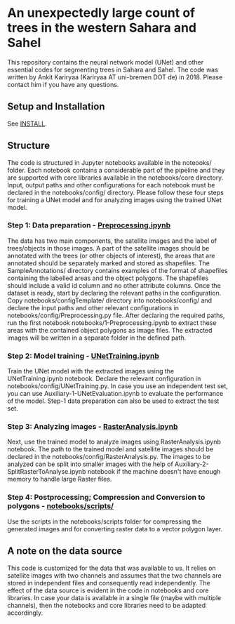 # An unexpectedly large count of trees in the western Sahara and Sahel
This repository contains the neural network model (UNet) and other essential codes for segmenting trees in Sahara and Sahel. The code was written by Ankit Kariryaa (Kariryaa AT uni-bremen DOT de) in 2018. Please contact him if you have any questions.

## Setup and Installation
See [INSTALL](./INSTALL.md).

## Structure
The code is structured in Jupyter notebooks available in the noteooks/ folder. Each notebook contains a considerable part of the pipeline and they are supported with core libraries available in the notebooks/core directory. Input, output paths and other configurations for each notebook must be declared in the notebooks/config/ directory. Please follow these four steps for training a UNet model and for analyzing images using the trained UNet model.


### Step 1: Data preparation - [Preprocessing.ipynb](notebooks/1-Preprocessing.ipynb)
The data has two main components, the satellite images and the label of trees/objects in those images. A part of the satellite images should be annotated with the trees (or other objects of interest), the areas that are annotated should be separately marked and stored as shapefiles. The SampleAnnotations/ directory contains examples of the format of shapefiles containing the labelled areas and the object polygons. The shapefiles should include a valid id column and no other attribute columns.
Once the dataset is ready, start by declaring the relevant paths in the configuration. Copy notebooks/configTemplate/ directory into notebooks/config/ and declare the input paths and other relevant configurations in notebooks/config/Preprocessing.py file. After declaring the required paths, run the first notebook notebooks/1-Preprocessing.ipynb to extract these areas with the contained object polygons as image files. The extracted images will be written in a separate folder in the defined path.

### Step 2: Model training - [UNetTraining.ipynb](notebooks/2-UNetTraining.ipynb)
Train the UNet model with the extracted images using the UNetTraining.ipynb notebook. Declare the relevant configuration in notebooks/config/UNetTraining.py. In case you use an independent test set, you can use Auxiliary-1-UNetEvaluation.ipynb to evaluate the performance of the model. Step-1 data preparation can also be used to extract the test set.

### Step 3: Analyzing images - [RasterAnalysis.ipynb](notebooks/3-RasterAnalysis.ipynb)
Next, use the trained model to analyze images using RasterAnalysis.ipynb notebook. The path to the trained model and satellite images should be declared in the notebooks/config/RasterAnalysis.py. The images to be analyzed can be split into smaller images with the help of Auxiliary-2-SplitRasterToAnalyse.ipynb notebook if the machine doesn't have enough memory to handle large Raster files.

### Step 4: Postprocessing; Compression and Conversion to polygons - [notebooks/scripts/](notebooks/scripts/)
Use the scripts in the notebooks/scripts folder for compressing the generated images and for converting raster data to a vector polygon layer.
   

## A note on the data source
This code is customized for the data that was available to us. It relies on satellite images with two channels and assumes that the two channels are stored in independent files and consequently read independently. The effect of the data source is evident in the code in notebooks and core libraries. In case your data is available in a single file (maybe with multiple channels), then the notebooks and core libraries need to be adapted accordingly. 